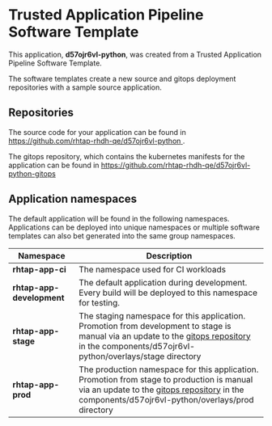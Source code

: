 # Trusted Application Pipeline Software Template

This application, **d57ojr6vl-python**, was created from a Trusted Application Pipeline Software Template.

The software templates create a new source and gitops deployment repositories with a sample source application. 

## Repositories

The source code for your application can be found in [https://github.com/rhtap-rhdh-qe/d57ojr6vl-python ](https://github.com/rhtap-rhdh-qe/d57ojr6vl-python ).
 
The gitops repository, which contains the kubernetes manifests for the application can be found in 
[https://github.com/rhtap-rhdh-qe/d57ojr6vl-python-gitops ](https://github.com/rhtap-rhdh-qe/d57ojr6vl-python-gitops ) 

## Application namespaces 

The default application will be found in the following namespaces. Applications can be deployed into unique namespaces or multiple software templates can also bet generated into the same group namespaces.  

|  Namespace   |  Description   |  
| -------- | -------- |
| **rhtap-app-ci** | The namespace used for CI workloads |
| **rhtap-app-development** | The default application during development. Every build will be deployed to this namespace for testing. |
| **rhtap-app-stage** | The staging namespace for this application. Promotion from development to stage is manual via an update to the [gitops repository](https://github.com/rhtap-rhdh-qe/d57ojr6vl-python-gitops ) in the components/d57ojr6vl-python/overlays/stage directory |
| **rhtap-app-prod** | The production namespace for this application. Promotion from stage to production is manual via an update to the [gitops repository](https://github.com/rhtap-rhdh-qe/d57ojr6vl-python-gitops ) in the components/d57ojr6vl-python/overlays/prod directory |